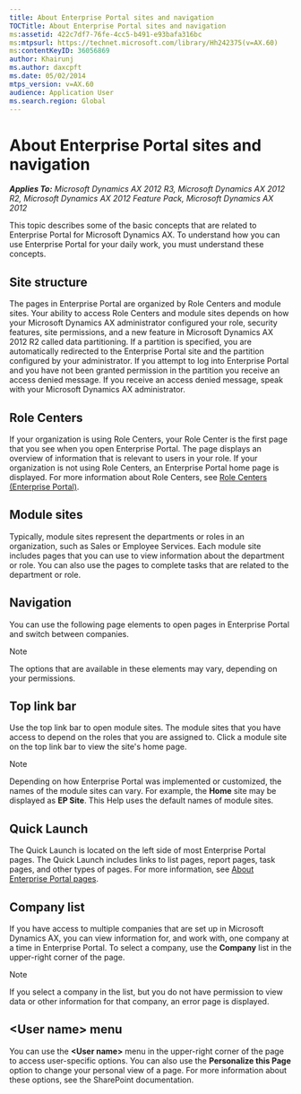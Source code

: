 ```yaml
---
title: About Enterprise Portal sites and navigation
TOCTitle: About Enterprise Portal sites and navigation
ms:assetid: 422c7df7-76fe-4cc5-b491-e93bafa316bc
ms:mtpsurl: https://technet.microsoft.com/library/Hh242375(v=AX.60)
ms:contentKeyID: 36056869
author: Khairunj
ms.author: daxcpft
ms.date: 05/02/2014
mtps_version: v=AX.60
audience: Application User
ms.search.region: Global
---
```


# About Enterprise Portal sites and navigation 


_**Applies To:** Microsoft Dynamics AX 2012 R3, Microsoft Dynamics AX 2012 R2, Microsoft Dynamics AX 2012 Feature Pack, Microsoft Dynamics AX 2012_

This topic describes some of the basic concepts that are related to Enterprise Portal for Microsoft Dynamics AX. To understand how you can use Enterprise Portal for your daily work, you must understand these concepts.

## Site structure

The pages in Enterprise Portal are organized by Role Centers and module sites. Your ability to access Role Centers and module sites depends on how your Microsoft Dynamics AX administrator configured your role, security features, site permissions, and a new feature in Microsoft Dynamics AX 2012 R2 called data partitioning. If a partition is specified, you are automatically redirected to the Enterprise Portal site and the partition configured by your administrator. If you attempt to log into Enterprise Portal and you have not been granted permission in the partition you receive an access denied message. If you receive an access denied message, speak with your Microsoft Dynamics AX administrator.

## Role Centers

If your organization is using Role Centers, your Role Center is the first page that you see when you open Enterprise Portal. The page displays an overview of information that is relevant to users in your role. If your organization is not using Role Centers, an Enterprise Portal home page is displayed. For more information about Role Centers, see [Role Centers (Enterprise Portal)](role-centers-enterprise-portal.md).

## Module sites

Typically, module sites represent the departments or roles in an organization, such as Sales or Employee Services. Each module site includes pages that you can use to view information about the department or role. You can also use the pages to complete tasks that are related to the department or role.

## Navigation

You can use the following page elements to open pages in Enterprise Portal and switch between companies.


> [!NOTE]
> <P>The options that are available in these elements may vary, depending on your permissions.</P>



## Top link bar

Use the top link bar to open module sites. The module sites that you have access to depend on the roles that you are assigned to. Click a module site on the top link bar to view the site's home page.


> [!NOTE]
> <P>Depending on how Enterprise Portal was implemented or customized, the names of the module sites can vary. For example, the <STRONG>Home</STRONG> site may be displayed as <STRONG>EP Site</STRONG>. This Help uses the default names of module sites.</P>



## Quick Launch

The Quick Launch is located on the left side of most Enterprise Portal pages. The Quick Launch includes links to list pages, report pages, task pages, and other types of pages. For more information, see [About Enterprise Portal pages](about-enterprise-portal-pages.md).

## Company list

If you have access to multiple companies that are set up in Microsoft Dynamics AX, you can view information for, and work with, one company at a time in Enterprise Portal. To select a company, use the **Company** list in the upper-right corner of the page.


> [!NOTE]
> <P>If you select a company in the list, but you do not have permission to view data or other information for that company, an error page is displayed.</P>



## \<User name\> menu

You can use the **\<User name\>** menu in the upper-right corner of the page to access user-specific options. You can also use the **Personalize this Page** option to change your personal view of a page. For more information about these options, see the SharePoint documentation.

  


